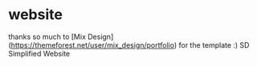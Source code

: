 # website
thanks so much to [Mix Design] (https://themeforest.net/user/mix_design/portfolio) for the template :)
SD Simplified Website
